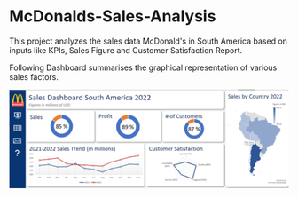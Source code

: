 # McDonalds-Sales-Analysis

This project analyzes the sales data McDonald's in South America based on inputs like KPIs, Sales Figure and Customer Satisfaction Report.

Following Dashboard summarises the graphical representation of various sales factors.

![Dashboard Preview](https://github.com/divyanshu-mayank/McDonalds-Sales-Analysis/blob/main/Dashboard.png)
